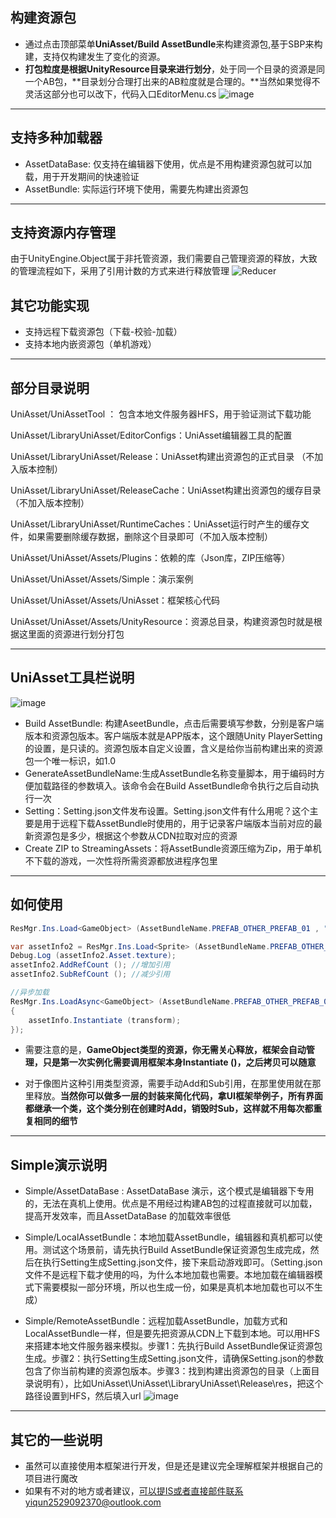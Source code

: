 ## 构建资源包
* 通过点击顶部菜单<b>UniAsset/Build AssetBundle</b>来构建资源包,基于SBP来构建，支持仅构建发生了变化的资源。
* <b>打包粒度是根据UnityResource目录来进行划分</b>，处于同一个目录的资源是同一个AB包，**目录划分合理打出来的AB粒度就是合理的。**当然如果觉得不灵活这部分也可以改下，代码入口EditorMenu.cs
![image](https://user-images.githubusercontent.com/38308449/230401965-a0c55f2e-f764-42c5-8b98-a74449c4e122.png)


---


## 支持多种加载器

* AssetDataBase: 仅支持在编辑器下使用，优点是不用构建资源包就可以加载，用于开发期间的快速验证
* AssetBundle: 实际运行环境下使用，需要先构建出资源包


---


## 支持资源内存管理

由于UnityEngine.Object属于非托管资源，我们需要自己管理资源的释放，大致的管理流程如下，采用了引用计数的方式来进行释放管理
![Reducer](https://user-images.githubusercontent.com/38308449/233108110-af3eb443-34f0-426c-ba0a-c60c0362c403.jpg)

## 其它功能实现
* 支持远程下载资源包（下载-校验-加载）
* 支持本地内嵌资源包（单机游戏）


---


## 部分目录说明

UniAsset/UniAssetTool ： 包含本地文件服务器HFS，用于验证测试下载功能

UniAsset/LibraryUniAsset/EditorConfigs：UniAsset编辑器工具的配置

UniAsset/LibraryUniAsset/Release：UniAsset构建出资源包的正式目录 （不加入版本控制）

UniAsset/LibraryUniAsset/ReleaseCache：UniAsset构建出资源包的缓存目录（不加入版本控制）

UniAsset/LibraryUniAsset/RuntimeCaches：UniAsset运行时产生的缓存文件，如果需要删除缓存数据，删除这个目录即可（不加入版本控制）



UniAsset/UniAsset/Assets/Plugins：依赖的库（Json库，ZIP压缩等）

UniAsset/UniAsset/Assets/Simple：演示案例

UniAsset/UniAsset/Assets/UniAsset：框架核心代码

UniAsset/UniAsset/Assets/UnityResource：资源总目录，构建资源包时就是根据这里面的资源进行划分打包


---


## UniAsset工具栏说明
![image](https://user-images.githubusercontent.com/38308449/233287830-a51bc74a-536c-4ff1-8ce1-e9d68d2450c4.png)
* Build AssetBundle: 构建AseetBundle，点击后需要填写参数，分别是客户端版本和资源包版本。客户端版本就是APP版本，这个跟随Unity PlayerSetting的设置，是只读的。资源包版本自定义设置，含义是给你当前构建出来的资源包一个唯一标识，如1.0
* GenerateAssetBundleName:生成AssetBundle名称变量脚本，用于编码时方便加载路径的参数填入。该命令会在Build AssetBundle命令执行之后自动执行一次
* Setting：Setting.json文件发布设置。Setting.json文件有什么用呢？这个主要是用于远程下载AssetBundle时使用的，用于记录客户端版本当前对应的最新资源包是多少，根据这个参数从CDN拉取对应的资源
* Create ZIP to StreamingAssets：将AssetBundle资源压缩为Zip，用于单机不下载的游戏，一次性将所需资源都放进程序包里


---


## 如何使用

```c#
ResMgr.Ins.Load<GameObject> (AssetBundleName.PREFAB_OTHER_PREFAB_01 , "prefab_01").Instantiate (); //加载并实例化一个GameObject
```

```c#
var assetInfo2 = ResMgr.Ins.Load<Sprite> (AssetBundleName.PREFAB_OTHER_PREFAB_01 , "prefab_01");
Debug.Log (assetInfo2.Asset.texture);
assetInfo2.AddRefCount (); //增加引用
assetInfo2.SubRefCount (); //减少引用
```

```c#
//异步加载
ResMgr.Ins.LoadAsync<GameObject> (AssetBundleName.PREFAB_OTHER_PREFAB_01 , "prefab_01" , (assetInfo) =>
{
    assetInfo.Instantiate (transform);
});
```

* 需要注意的是，**GameObject类型的资源，你无需关心释放，框架会自动管理，只是第一次实例化需要调用框架本身Instantiate ()，之后拷贝可以随意**

* 对于像图片这种引用类型资源，需要手动Add和Sub引用，在那里使用就在那里释放。**当然你可以做多一层的封装来简化代码，拿UI框架举例子，所有界面都继承一个类，这个类分别在创建时Add，销毁时Sub，这样就不用每次都重复相同的细节**


---


## Simple演示说明

* Simple/AssetDataBase : AssetDataBase 演示，这个模式是编辑器下专用的，无法在真机上使用。优点是不用经过构建AB包的过程直接就可以加载，提高开发效率，而且AssetDataBase 的加载效率很低

* Simple/LocalAssetBundle：本地加载AssetBundle，编辑器和真机都可以使用。测试这个场景前，请先执行Build AssetBundle保证资源包生成完成，然后在执行Setting生成Setting.json文件，接下来启动游戏即可。（Setting.json文件不是远程下载才使用的吗，为什么本地加载也需要。本地加载在编辑器模式下需要模拟一部分环境，所以也生成一份，如果是真机本地加载也可以不生成）

* Simple/RemoteAssetBundle：远程加载AssetBundle，加载方式和LocalAssetBundle一样，但是要先把资源从CDN上下载到本地。可以用HFS来搭建本地文件服务器来模拟。步骤1：先执行Build AssetBundle保证资源包生成。步骤2：执行Setting生成Setting.json文件，请确保Setting.json的参数包含了你当前构建的资源包版本。步骤3：找到构建出资源包的目录（上面目录说明有），比如UniAsset\UniAsset\LibraryUniAsset\Release\res，把这个路径设置到HFS，然后填入url
![image](https://user-images.githubusercontent.com/38308449/233287978-ee1887a8-6445-497e-8366-de6f76dc0526.png)


---


## 其它的一些说明

* 虽然可以直接使用本框架进行开发，但是还是建议完全理解框架并根据自己的项目进行魔改
* 如果有不对的地方或者建议，可以提IS或者直接邮件联系yiqun2529092370@outlook.com

